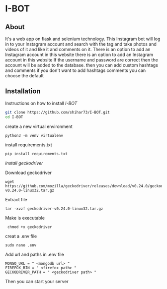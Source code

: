 # I-BOT

## About

It's a web app on flask and selenium technology. This Instagram bot will log in to your Instagram account and search with the tag and take photos and videos of it and like it and comments on it. There is an option to add an Instagram account in this website there is an option to add an Instagram account in this website If the username and password are correct then the account will be added to the database. then you can add custom hashtags and comments if you don't want to add hashtags comments you can choose the default

## Installation
Instructions on how to install *I-BOT*
```bash
git clone https://github.com/shihar73/I-BOT.git
cd I-BOT

```
create a new virtual environment
 ```
 python3 -m venv virtualenv
 ```
 install requirements.txt
 ```
 pip install requirements.txt 
 ```
 *install geckodriver*
 
 Download geckodriver
 ```
 wget https://github.com/mozilla/geckodriver/releases/download/v0.24.0/geckodriver-v0.24.0-linux32.tar.gz
 ```
 Extract file
 ```
 tar -xvzf geckodriver-v0.24.0-linux32.tar.gz
 ```
 Make is executable 
 ```
  chmod +x geckodriver
 ```
 
 creat a .env file
 ```
 sudo nano .env
 ```
Add url and paths in .env file 
 ```
MONGO_URL = " <mongodb url> "
FIREFOX_BIN = " <firefox path> "
GECKODRIVER_PATH = " <geckodriver path> "
 ```
Then you can start your server
